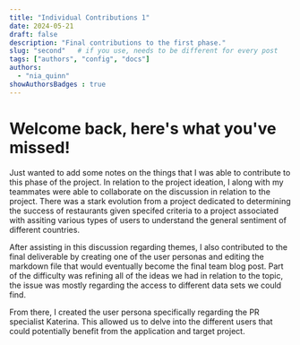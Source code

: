 ```yaml
---
title: "Individual Contributions 1"
date: 2024-05-21
draft: false
description: "Final contributions to the first phase."
slug: "second"   # if you use, needs to be different for every post
tags: ["authors", "config", "docs"]
authors:
  - "nia_quinn"
showAuthorsBadges : true
---
```


# Welcome back, here's what you've missed!

Just wanted to add some notes on the things that I was able to contribute to this phase of the project. In relation to the project ideation, I along with my teammates were able to collaborate on the discussion in relation to the project. There was a stark evolution from a project dedicated to determining the success of restaurants given specifed criteria to a project associated with assiting various types of users to understand the general sentiment of different countries.

After assisting in this discussion regarding themes, I also contributed to the final deliverable by creating one of the user personas and editing the markdown file that would eventually become the final team blog post. Part of the difficulty was refining all of the ideas we had in relation to the topic, the issue was mostly regarding the access to different data sets we could find.

From there, I created the user persona specifically regarding the PR specialist Katerina. This allowed us to delve into the different users that could potentially benefit from the application and target project.
